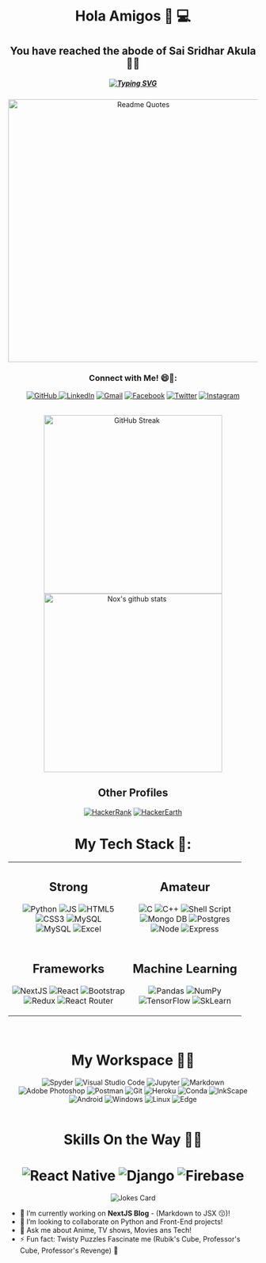 <!--
**SaiSridhar783/SaiSridhar783** is a ✨ _special_ ✨ repository because its `README.md` (this file) appears on your GitHub profile.

Here are some ideas to get you started:

- 🔭 I’m currently working on ...
- 🌱 I’m currently learning ...
- 👯 I’m looking to collaborate on ...
- 🤔 I’m looking for help with ...
- 💬 Ask me about ...
- 📫 How to reach me: ...
- 😄 Pronouns: ...
- ⚡ Fun fact: ...
-->

<!--
**SaiSridhar783/SaiSridhar783** is a ✨ _special_ ✨ repository because its `README.md` (this file) appears on your GitHub profile.

Here are some ideas to get you started:

- 🔭 I’m currently working on ...
- 🌱 I’m currently learning ...
- 👯 I’m looking to collaborate on ...
- 🤔 I’m looking for help with ...
- 💬 Ask me about ...
- 📫 How to reach me: ...
- 😄 Pronouns: ...
- ⚡ Fun fact: ...
-->

<h1 align='center'>
	Hola Amigos 👋 💻
</h1>
<h2 align='center' style={{font-color: "magenta"}}>
	You have reached the abode of Sai Sridhar Akula 👨‍💻
</h2>
<h5 align='center'>
	<p><a href="https://git.io/typing-svg"><img src="https://readme-typing-svg.herokuapp.com?color=60A615&amp;lines=Frontend+Developer+and+Python+Developer+%F0%9F%A4%96.;Python+Developer+and+Frontend+Developer" alt="Typing SVG"></a></p>
</h5>

<div align="center">
	<p><a href="https://github.com/piyushsuthar/github-readme-quotes"><img src="https://quotes-github-readme.vercel.app/api?type=horizontal" alt="Readme Quotes" width="530"></a></p>
</div>

<div align="center">
	<h3> Connect with Me! 😄📮:</h3>
	<a href="https://github.com/SaiSridhar783"><img alt="GitHub" src="https://img.shields.io/badge/github-%23121011.svg?style=for-the-badge&logo=github&logoColor=white" target="_blank"/> 
	<a href="https://www.linkedin.com/in/akula-sai-sridhar/"><img alt="LinkedIn" src="https://img.shields.io/badge/linkedin-%230077B5.svg?style=for-the-badge&logo=linkedin&logoColor=white" target="_blank"/></a>
	<a href="mailto:sridhar.akula001@gmail.com"><img alt="Gmail" src="https://img.shields.io/badge/Gmail-D14836?style=for-the-badge&logo=gmail&logoColor=white" target="_blank" /></a>
	<a href="https://www.facebook.com/ShadowKiller783/"><img alt="Facebook" src="https://img.shields.io/badge/Facebook-1877F2?style=for-the-badge&logo=facebook&logoColor=white" target="_blank" /></a> 
	<a href="https://twitter.com/ShadowKiller783"><img alt="Twitter" src="https://img.shields.io/badge/Twitter-1DA1F2?style=for-the-badge&logo=twitter&logoColor=white" target="_blank" /></a>
	<a href="https://www.instagram.com/redhot_deadshot/"><img alt="Instagram" src="https://img.shields.io/badge/Instagram-E4405F?style=for-the-badge&logo=instagram&logoColor=white" target="_blank" /></a>
</div>
<br />

<div align="center">
	<p><a href="https://git.io/streak-stats"><img src="http://github-readme-streak-stats.herokuapp.com?user=SaiSridhar783&amp;theme=dark&amp;fire=DD2727&amp;currStreakNum=DD2727&amp;stroke=2C56DD&amp;hide_border=true&amp;sideNums=8BDD10&amp;dates=918F6E" alt="GitHub Streak" width="360"></a>
		<img src="https://github-readme-stats.vercel.app/api?username=saisridhar783&amp;show_icons=true&amp;hide_border=true&amp;theme=tokyonight" alt="Nox&#39;s github stats" width="360">
	</p>
</div>
<div align="center">
	<h2 id="other-profiles">Other Profiles</h2>
	<p><a href="https://www.hackerrank.com/SaiSridhar783"><img alt="HackerRank" src="https://img.shields.io/badge/-Hackerrank-2EC866?style=for-the-badge&logo=HackerRank&logoColor=white"/></a> <a href="https://www.hackerearth.com/@sridhar.akula001"><img alt="HackerEarth" src="https://img.shields.io/badge/HackerEarth-%232C3454.svg?&style=for-the-badge&logo=HackerEarth&logoColor=Blue"/></a></p>
</div>
<div align="center">
	<h1 id="my-tech-stack-">My Tech Stack 🔭:</h1>
    <table>
  <tr>
    <td valign="top"><h2 id="strong" align="center">Strong</h2>
            <p align="center"><img alt="Python" src="https://img.shields.io/badge/Python-FFD43B?style=for-the-badge&logo=python&logoColor=darkgreen"/> <img alt="JS" src="https://img.shields.io/badge/JavaScript-F7DF1E?style=for-the-badge&logo=javascript&logoColor=black"/> <img alt="HTML5" src="https://img.shields.io/badge/html5-%23E34F26.svg?style=for-the-badge&logo=html5&logoColor=white"/><br/> <img alt="CSS3" src="https://img.shields.io/badge/css3-%231572B6.svg?style=for-the-badge&logo=css3&logoColor=white"/> <img alt="MySQL" src="https://img.shields.io/badge/MySQL-00000F?style=for-the-badge&logo=mysql&logoColor=white"/> <br/><img alt="MySQL" src="https://img.shields.io/badge/SQLite-07405E?style=for-the-badge&logo=sqlite&logoColor=white"/> <img alt="Excel" src="https://img.shields.io/badge/Microsoft_Excel-217346?style=for-the-badge&logo=microsoft-excel&logoColor=white" /></p>   
        </td>
    <td valign="top"><h2 id="amateur" align="center">Amateur</h2>
            <p align="center"><img alt="C" src="https://img.shields.io/badge/c-%2300599C.svg?style=for-the-badge&logo=c&logoColor=white"/> <img alt="C++" src="https://img.shields.io/badge/c++%20-%2300599C.svg?&style=for-the-badge&logo=c%2B%2B&ogoColor=white"> <img alt="Shell Script" src="https://img.shields.io/badge/shell_script-%23121011.svg?style=for-the-badge&logo=gnu-bash&logoColor=white"/><br/> <img alt="Mongo DB" src="https://img.shields.io/badge/MongoDB-4EA94B?style=for-the-badge&logo=mongodb&logoColor=white"/> <img alt="Postgres" src="https://img.shields.io/badge/PostgreSQL-316192?style=for-the-badge&logo=postgresql&logoColor=white"/><br/> <img alt="Node" src="https://img.shields.io/badge/Node.js-43853D?style=for-the-badge&logo=node-dot-js&logoColor=white"/> <img alt="Express" src="https://img.shields.io/badge/Express.js-000000?style=for-the-badge&logo=express&logoColor=white"/></p>  
        </td>
  </tr>

  <tr>
    <td valign="top"><h2 id="frameworks" align="center">Frameworks</h2>
            <p align="center"><img alt="NextJS" src="https://img.shields.io/badge/next.js-000000?style=for-the-badge&logo=next-dot-js&logoColor=white"/> <img alt="React" src="https://img.shields.io/badge/react-%2320232a.svg?style=for-the-badge&logo=react&logoColor=%2361DAFB"/> <img alt="Bootstrap" src="https://img.shields.io/badge/Bootstrap-563D7C?style=for-the-badge&logo=bootstrap&logoColor=white"/><br/> <img alt="Redux" src="https://img.shields.io/badge/Redux-593D88?style=for-the-badge&logo=redux&logoColor=white"/> <img alt="React Router" src="https://img.shields.io/badge/React_Router-CA4245?style=for-the-badge&logo=react-router&logoColor=white"/> </p>   
        </td>
    <td valign="top"><h2 id="Machine Learning" align="center">Machine Learning</h2>
            <p align="center"><img alt="Pandas" src="https://img.shields.io/badge/pandas-%23150458.svg?style=for-the-badge&logo=pandas&logoColor=white" /> <img alt="NumPy" src="https://img.shields.io/badge/numpy-%23013243.svg?style=for-the-badge&logo=numpy&logoColor=white" /><br/> <img alt="TensorFlow" src="https://img.shields.io/badge/TensorFlow-%23FF6F00.svg?style=for-the-badge&logo=TensorFlow&logoColor=white" /> <img alt="SkLearn" src="https://img.shields.io/badge/scikit_learn-F7931E?style=for-the-badge&logo=scikit-learn&logoColor=white" />
	</p>  
        </td>
  </tr>
</table>
	<br/>
	<h1>My Workspace 🧐🤓</h1>
	<img alt="Spyder" src="https://img.shields.io/badge/Spyder-838485?style=for-the-badge&logo=spyder%20ide&logoColor=maroon" /> <img alt="Visual Studio Code" src="https://img.shields.io/badge/VisualStudioCode-0078d7.svg?style=for-the-badge&logo=visual-studio-code&logoColor=white"/> <img alt="Jupyter" src="https://img.shields.io/badge/Jupyter-%23F37626.svg?style=for-the-badge&logo=Jupyter&logoColor=white" /> <img alt="Markdown" src="https://img.shields.io/badge/markdown-%23000000.svg?style=for-the-badge&logo=markdown&logoColor=white"/> <img alt="Adobe Photoshop" src="https://img.shields.io/badge/adobe%20photoshop-%2331A8FF.svg?style=for-the-badge&logo=Adobe%20Photoshop&logoColor=white"/> <img alt="Postman" src="https://img.shields.io/badge/Postman-FF6C37?style=for-the-badge&logo=Postman&logoColor=white" /> <img alt="Git" src="https://img.shields.io/badge/Git-F05032?style=for-the-badge&logo=git&logoColor=white" /> <img alt="Heroku" src="https://img.shields.io/badge/Heroku-430098?style=for-the-badge&logo=heroku&logoColor=white" /> <img alt="Conda" src="https://img.shields.io/badge/conda-342B029.svg?&style=for-the-badge&logo=anaconda&logoColor=white" />
	<img alt="InkScape" src="https://img.shields.io/badge/Inkscape-000000?style=for-the-badge&logo=Inkscape&logoColor=white" />
	<img alt="Android" src="https://img.shields.io/badge/Android-3DDC84?style=for-the-badge&logo=android&logoColor=white" /> <img alt="Windows" src="https://img.shields.io/badge/Windows-0078D6?style=for-the-badge&logo=windows&logoColor=white" /> <img alt="Linux" src="https://img.shields.io/badge/Linux-FCC624?style=for-the-badge&logo=linux&logoColor=black" /> <img alt="Edge" src="https://img.shields.io/badge/Microsoft_Edge-0078D7?style=for-the-badge&logo=Microsoft-edge&logoColor=white" /> 
</div>
<br/>
<div align="center">
	<h1>
	Skills On the Way 👨‍🎓 
	<h1>
	<img alt="React Native" src="https://img.shields.io/badge/React_Native-20232A?style=for-the-badge&logo=react&logoColor=61DAFB"/> <img alt="Django" src="https://img.shields.io/badge/Django-092E20?style=for-the-badge&logo=django&logoColor=green"/> <img alt="Firebase" src="https://img.shields.io/badge/firebase-ffca28?style=for-the-badge&logo=firebase&logoColor=black" /> 
</div>

<div align="center">
    <img src="https://readme-jokes.vercel.app/api" alt="Jokes Card" />
</div>


- 🔭 I’m currently working on **NextJS Blog** - (Markdown to JSX 😗)!
- 👯 I’m looking to collaborate on Python and Front-End projects!
- 💬 Ask me about Anime, TV shows, Movies ans Tech!
- ⚡ Fun fact: Twisty Puzzles Fascinate me (Rubik's Cube, Professor's Cube, Professor's Revenge) 🕋
